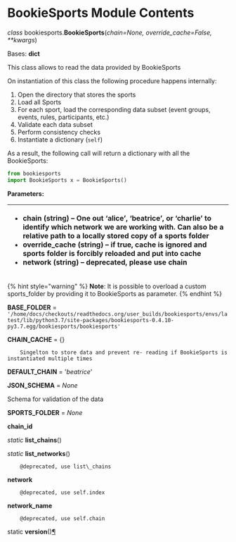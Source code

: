 # BookieSports Module Contents

_class_ bookiesports.**BookieSports**\(_chain=None, override\_cache=False, \*\*kwargs_\)

Bases: **dict**

This class allows to read the data provided by BookieSports

On instantiation of this class the following procedure happens internally:

1. Open the directory that stores the sports
2. Load all Sports
3. For each sport, load the corresponding data subset \(event  groups, events, rules, participants, etc.\)
4. Validate each data subset
5. Perform consistency checks
6. Instantiate a dictionary \(`self`\)

As a result, the following call will return a dictionary with all the BookieSports:

```python
from bookiesports 
import BookieSports x = BookieSports()
```

**Parameters:**

<table>
  <thead>
    <tr>
      <th style="text-align:left">
        <ul>
          <li><b>chain</b> (string) &#x2013; One out &#x2018;alice&#x2019;, &#x2018;beatrice&#x2019;,
            or &#x2018;charlie&#x2019; to identify which network we are working with.
            Can also be a relative path to a locally stored copy of a sports folder</li>
          <li><b>override_cache</b> (string) &#x2013; if true, cache is ignored and sports
            folder is forcibly reloaded and put into cache</li>
          <li><b>network</b> (string) &#x2013; deprecated, please use chain</li>
        </ul>
      </th>
    </tr>
  </thead>
  <tbody></tbody>
</table>

{% hint style="warning" %}
**Note**: It is possible to overload a custom sports\_folder by providing it to BookieSports as parameter.
{% endhint %}

**BASE\_FOLDER** = `'/home/docs/checkouts/readthedocs.org/user_builds/bookiesports/envs/latest/lib/python3.7/site-packages/bookiesports-0.4.10-py3.7.egg/bookiesports/bookiesports'`

**CHAIN\_CACHE** = {}

        Singelton to store data and prevent re- reading if BookieSports is instantiated multiple times

**DEFAULT\_CHAIN** = '_beatrice_'

**JSON\_SCHEMA** = _None_

Schema for validation of the data

**SPORTS\_FOLDER** = _None_

**chain\_id**

_static_ **list\_chains**\(\)

_static_ **list\_networks**\(\)

        @deprecated, use list\_chains

**network**

        @deprecated, use self.index

**network\_name**

        @deprecated, use self.chain

static **version**\(\)[¶](https://bookiesports.readthedocs.io/en/latest/bookiesports.html#bookiesports.BookieSports.version)

